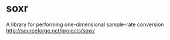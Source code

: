 # soxr
A library for performing one-dimensional sample-rate conversion http://sourceforge.net/projects/soxr/

